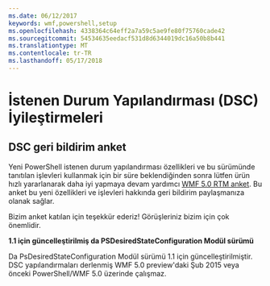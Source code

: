 ```yaml
---
ms.date: 06/12/2017
keywords: wmf,powershell,setup
ms.openlocfilehash: 4338364c64eff2a7a59c5ae9fe80f75760cade42
ms.sourcegitcommit: 54534635eedacf531d8d6344019dc16a50b8b441
ms.translationtype: MT
ms.contentlocale: tr-TR
ms.lasthandoff: 05/17/2018
---
```

# <a name="improvements-in-desired-state-configuration-dsc"></a>İstenen Durum Yapılandırması (DSC) İyileştirmeleri

## <a name="dsc-feedback-survey"></a>DSC geri bildirim anket

Yeni PowerShell istenen durum yapılandırması özellikleri ve bu sürümünde tanıtılan işlevleri kullanmak için bir süre beklendiğinden sonra lütfen ürün hızlı yararlanarak daha iyi yapmaya devam yardımcı [WMF 5.0 RTM anket](https://www.surveymonkey.com/r/SGLQM5W). Bu anket bu yeni özellikleri ve işlevleri hakkında geri bildirim paylaşmanıza olanak sağlar.

Bizim anket katılan için teşekkür ederiz! Görüşleriniz bizim için çok önemlidir.

**1.1 için güncelleştirilmiş da PSDesiredStateConfiguration Modül sürümü**

Da PsDesiredStateConfiguration Modül sürümü 1.1 için güncelleştirilmiştir. DSC yapılandırmaları derlenmiş WMF 5.0 preview'daki Şub 2015 veya önceki PowerShell/WMF 5.0 üzerinde çalışmaz.
